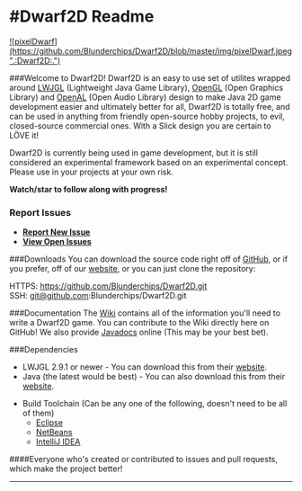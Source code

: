 #Dwarf2D Readme
=======

<a href='http://95.85.60.226'>
  ![pixelDwarf](https://github.com/Blunderchips/Dwarf2D/blob/master/img/pixelDwarf.jpeg ".:Dwarf2D:.")
</a>


###Welcome to Dwarf2D!
Dwarf2D is an easy to use set of utilites wrapped around <a href='http://lwjgl.org/' title='lwjgl.org'>LWJGL</a> (Lightweight Java Game Library), <a href='http://www.opengl.org/' title='openGL.org'>OpenGL</a> (Open Graphics Library)  and <a href='http://OpenAl.org/' title='openAl.org'>OpenAL</a> (Open Audio Library) design to make Java 2D game development easier and ultimately better for all, Dwarf2D is totally free, and can be used in anything from friendly open-source hobby projects, to evil, closed-source commercial ones. With a Slick design you are certain to LÖVE it!

Dwarf2D is currently being used in game development, but it is still considered an experimental framework based on an experimental concept. Please use in your projects at your own risk.

**Watch/star to follow along with progress!**

### Report Issues

- **[Report New Issue](https://github.com/Blunderchips/Dwarf2D/issues/new )**
- **[View Open Issues](https://github.com/Blunderchips/Dwarf2D/issues )**

###Downloads
You can download the source code right off of <a href='https://github.com/Blunderchips/Dwarf2D/archive/master.zip' title='download'>GitHub</a>, or if you prefer, off of our <a href='http://95.85.60.226/downloads.php' title='Download!'>website</a>, or you can just clone the repository:

HTTPS: https://github.com/Blunderchips/Dwarf2D.git <br/>
SSH: git@github.com:Blunderchips/Dwarf2D.git <br/>


###Documentation
The [Wiki](https://github.com/Blunderchips/Dwarf2D/wiki "wiki") contains all of the information you'll need to write a 
Dwarf2D game. You can contribute to the Wiki directly here on GitHub!
We also provide [Javadocs](http://95.85.60.226/javadoc/ "javadoc") online (This may be your best bet).

###Dependencies
* LWJGL 2.9.1 or newer - You can download this from their <a href='http://lwjgl.org/download.php' title='lwjgl.org'>website</a>.
* Java (the latest would be best) - You can also download this from their <a href='https://www.java.com/en/download/' title='java.com/en/download/'>website</a>.
- Build Toolchain (Can be any one of the following, doesn't need to be all of them)
	- [Eclipse](http://eclipse.org/ "eclipse.org")
	- [NetBeans](https://netbeans.org/ "netbeans.org")
	- [IntelliJ IDEA](http://www.jetbrains.com/idea/ "jetbrains.com/idea/")

####Everyone who's created or contributed to issues and pull requests, which make the project better!


***

